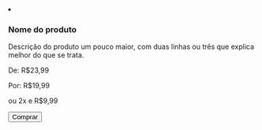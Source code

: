  <li class="cor-1 products__li">
        <img class="products__img" src="https://ddragon.leagueoflegends.com/cdn/img/champion/splash/Annie_1.jpg" alt="">
        <div class="products__li-list">
          <h3 class="font__p">Nome do produto</h3>
          <p class="font__description products__description">Descrição do produto um pouco maior, com duas linhas ou três que explica melhor do que se trata.</p>
          <p class="font__description">De: R$23,99</p>
          <p class="font__price">Por: R$19,99</p>
          <p class="font__description">ou 2x e R$9,99</p>
          <button class="products__button cor-1">Comprar</button>
        </div>
      </li>
